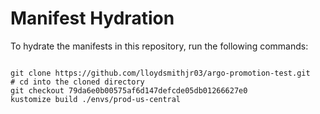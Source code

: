
# Manifest Hydration

To hydrate the manifests in this repository, run the following commands:

```shell

git clone https://github.com/lloydsmithjr03/argo-promotion-test.git
# cd into the cloned directory
git checkout 79da6e0b00575af6d147defcde05db01266627e0
kustomize build ./envs/prod-us-central
```